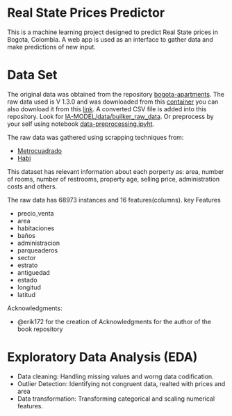 # Real State Prices Predictor

This is a machine learning project designed to predict Real State prices in Bogota, Colombia. A web app is used as an interface to gather data and make predictions of new input.

# Data Set

The original data was obtained from the repository [bogota-apartments](https://github.com/builker-col/bogota-apartments/). The raw data used is V 1.3.0 and was downloaded from this [container](https://www.dropbox.com/scl/fi/63rkv8ehjcqogptpn06gp/builker.scrapy_bogota_apartmentsV1.3.0_october_1_2023.json?rlkey=wvwpyu3buy0ii84wxayywz8ot&dl=1) you can also download it from this [link](). A converted CSV file is added into this repository. Look for [IA-MODEL/data/builker_raw_data](). Or preprocess by your self using notebook [data-preprocessing.ipyht]().

The raw data was gathered using scrapping techniques from:
- [Metrocuadrado](https://www.metrocuadrado.com/)
- [Habi](https://habi.co/)

This dataset has relevant information about each porperty as: area, number of rooms, number of restrooms, property age, selling price, administration costs and others. 

The raw data has 68973 instances and 16 features(columns). key Features 
- precio_venta
- area
- habitaciones
- baños
- administracion
- parqueaderos
- sector
- estrato
- antiguedad
- estado
- longitud
- latitud

Acknowledgments: 
- @erik172 for the creation of Acknowledgments for the author of the book repository

# Exploratory Data Analysis (EDA)
- Data cleaning: Handling missing values and worng data codification.
- Outlier Detection: Identifying not congruent data, realted with prices and area
- Data transformation: Transforming categorical and scaling numerical features.


